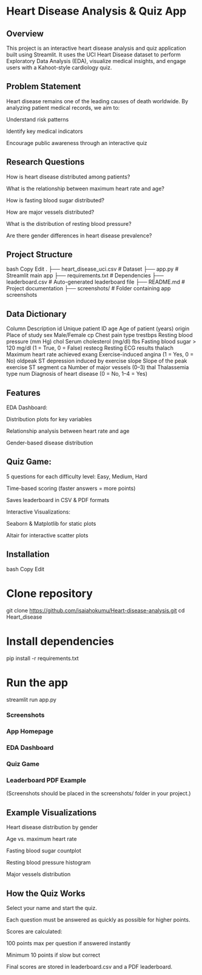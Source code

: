 # Heart Disease Analysis & Quiz App
## Overview
This project is an interactive heart disease analysis and quiz application built using Streamlit.
It uses the UCI Heart Disease dataset to perform Exploratory Data Analysis (EDA), visualize medical insights,
and engage users with a Kahoot-style cardiology quiz.

## Problem Statement
Heart disease remains one of the leading causes of death worldwide.
By analyzing patient medical records, we aim to:

Understand risk patterns

Identify key medical indicators

Encourage public awareness through an interactive quiz

## Research Questions
How is heart disease distributed among patients?

What is the relationship between maximum heart rate and age?

How is fasting blood sugar distributed?

How are major vessels distributed?

What is the distribution of resting blood pressure?

Are there gender differences in heart disease prevalence?

## Project Structure
bash
Copy
Edit
.
├── heart_disease_uci.csv     # Dataset
├── app.py                    # Streamlit main app
├── requirements.txt          # Dependencies
├── leaderboard.csv           # Auto-generated leaderboard file
├── README.md                 # Project documentation
├── screenshots/              # Folder containing app screenshots

## Data Dictionary
Column	Description
id	Unique patient ID
age	Age of patient (years)
origin	Place of study
sex	Male/Female
cp	Chest pain type
trestbps	Resting blood pressure (mm Hg)
chol	Serum cholesterol (mg/dl)
fbs	Fasting blood sugar > 120 mg/dl (1 = True, 0 = False)
restecg	Resting ECG results
thalach	Maximum heart rate achieved
exang	Exercise-induced angina (1 = Yes, 0 = No)
oldpeak	ST depression induced by exercise
slope	Slope of the peak exercise ST segment
ca	Number of major vessels (0–3)
thal	Thalassemia type
num	Diagnosis of heart disease (0 = No, 1–4 = Yes)

## Features
EDA Dashboard:

Distribution plots for key variables

Relationship analysis between heart rate and age

Gender-based disease distribution

## Quiz Game:

5 questions for each difficulty level: Easy, Medium, Hard

Time-based scoring (faster answers = more points)

Saves leaderboard in CSV & PDF formats

Interactive Visualizations:

Seaborn & Matplotlib for static plots

Altair for interactive scatter plots

## Installation
bash
Copy
Edit
# Clone repository
git clone https://github.com/isaiahokumu/Heart-disease-analysis.git
cd Heart_disease

# Install dependencies
pip install -r requirements.txt

# Run the app
streamlit run app.py
### Screenshots

### App Homepage

### EDA Dashboard

### Quiz Game

### Leaderboard PDF Example

(Screenshots should be placed in the screenshots/ folder in your project.)

## Example Visualizations
Heart disease distribution by gender

Age vs. maximum heart rate

Fasting blood sugar countplot

Resting blood pressure histogram

Major vessels distribution

## How the Quiz Works
Select your name and start the quiz.

Each question must be answered as quickly as possible for higher points.

Scores are calculated:

100 points max per question if answered instantly

Minimum 10 points if slow but correct

Final scores are stored in leaderboard.csv and a PDF leaderboard.
